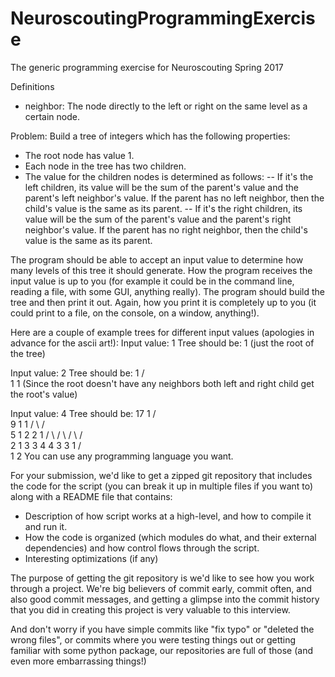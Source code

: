 # NeuroscoutingProgrammingExercise
The generic programming exercise for Neuroscouting Spring 2017

Definitions
- neighbor: The node directly to the left or right on the same level as a certain node.

Problem:
Build a tree of integers which has the following properties:
- The root node has value 1.
- Each node in the tree has two children.
- The value for the children nodes is determined as follows:
-- If it's the left children, its value will be the sum of the parent's value and the parent's left neighbor's value.
   If the parent has no left neighbor, then the child's value is the same as its parent.
-- If it's the right children, its value will be the sum of the parent's value and the parent's right neighbor's value.
   If the parent has no right neighbor, then the child's value is the same as its parent.

The program should be able to accept an input value to determine how many levels of this tree it should generate. How the program receives the input
value is up to you (for example it could be in the command line, reading a file, with some GUI, anything really). The program should build the tree
and then print it out. Again, how you print it is completely up to you (it could print to a file, on the console, on a window, anything!).

Here are a couple of example trees for different input values (apologies in advance for the ascii art!):
Input value: 1
Tree should be: 
1 (just the root of the tree)

Input value: 2
Tree should be:
  1
 / \
1   1 (Since the root doesn't have any neighbors both left and right child get the root's value)

Input value: 4
Tree should be:
17                1
           /             \
9         1               1
       /     \         /     \
5     1       2       2       1
    /   \   /   \   /   \   /   \
2  1     3 3     4 4     3 3     1
  / \
 1   2
You can use any programming language you want.

For your submission, we'd like to get a zipped git repository that includes the
code for the script (you can break it up in multiple files if you want to) along
with a README file that contains:
- Description of how script works at a high-level, and how to compile it and run it.
- How the code is organized (which modules do what, and their external dependencies)
  and how control flows through the script.
- Interesting optimizations (if any)

The purpose of getting the git repository is we'd like to see how you work
through a project. We're big believers of commit early, commit often, and also 
good commit messages, and getting a glimpse into the commit history that you
did in creating this project is very valuable to this interview. 

And don't worry if you have simple commits like "fix typo" or "deleted the
wrong files", or commits where you were testing things out or getting familiar
with some python package, our repositories are full of those (and even more
embarrassing things!)